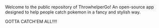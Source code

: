 Welcome to the public repository of ThrowhelperGo!
An open-source app designed to help people catch pokemon in a fancy and stylish way.

GOTTA CATCH'EM ALL!!!!